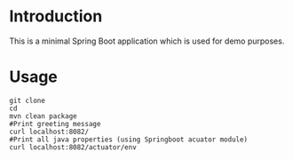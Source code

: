 # Introduction
This is a minimal Spring Boot application which is used for
demo purposes.

# Usage
```
git clone 
cd 
mvn clean package
#Print greeting message
curl localhost:8082/
#Print all java properties (using Springboot acuator module)
curl localhost:8082/actuator/env
```